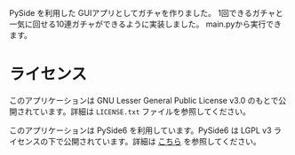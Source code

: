 PySide を利用した GUIアプリとしてガチャを作りました。
1回できるガチャと一気に回せる10連ガチャができるように実装しました。
main.pyから実行できます。

# ライセンス

このアプリケーションは GNU Lesser General Public License v3.0 のもとで公開されています。詳細は `LICENSE.txt` ファイルを参照してください。

このアプリケーションは PySide6 を利用しています。PySide6 は LGPL v3 ライセンスの下で公開されています。詳細は [こちら](https://www.qt.io/licensing/) を参照してください。